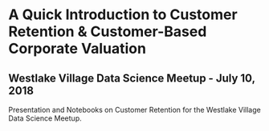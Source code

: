 # A Quick Introduction to Customer Retention & Customer-Based Corporate Valuation
## Westlake Village Data Science Meetup - July 10, 2018
Presentation and Notebooks on Customer Retention for the Westlake Village Data Science Meetup.
